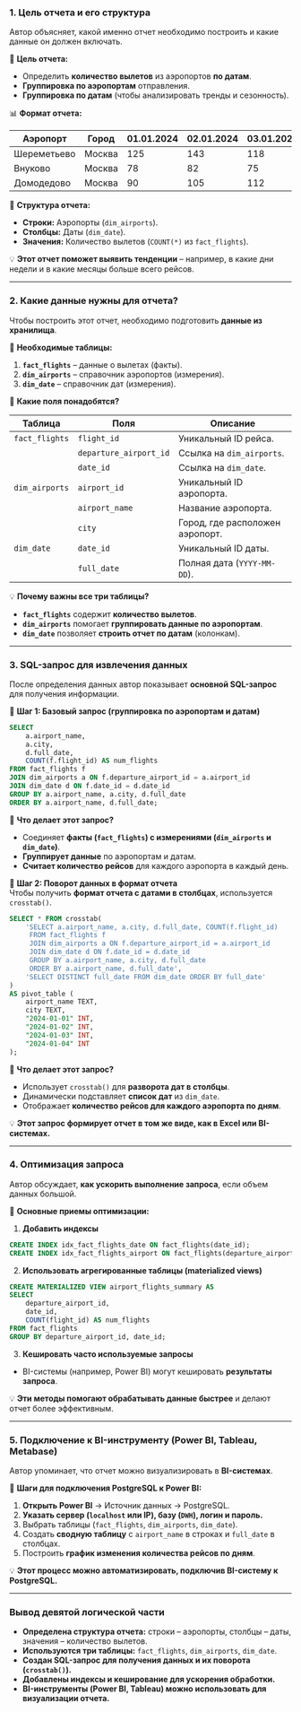 ### **1. Цель отчета и его структура**

Автор объясняет, какой именно отчет необходимо построить и какие данные он должен включать.

📌 **Цель отчета:**

- Определить **количество вылетов** из аэропортов **по датам**.
- **Группировка по аэропортам** отправления.
- **Группировка по датам** (чтобы анализировать тренды и сезонность).

📊 **Формат отчета:**

|Аэропорт|Город|01.01.2024|02.01.2024|03.01.2024|...|
|---|---|---|---|---|---|
|Шереметьево|Москва|125|143|118|...|
|Внуково|Москва|78|82|75|...|
|Домодедово|Москва|90|105|112|...|

🔹 **Структура отчета:**

- **Строки:** Аэропорты (`dim_airports`).
- **Столбцы:** Даты (`dim_date`).
- **Значения:** Количество вылетов (`COUNT(*)` из `fact_flights`).

💡 **Этот отчет поможет выявить тенденции** – например, в какие дни недели и в какие месяцы больше всего рейсов.

---

### **2. Какие данные нужны для отчета?**

Чтобы построить этот отчет, необходимо подготовить **данные из хранилища**.

📌 **Необходимые таблицы:**

1. **`fact_flights`** – данные о вылетах (факты).
2. **`dim_airports`** – справочник аэропортов (измерения).
3. **`dim_date`** – справочник дат (измерения).

📌 **Какие поля понадобятся?**

|Таблица|Поля|Описание|
|---|---|---|
|`fact_flights`|`flight_id`|Уникальный ID рейса.|
||`departure_airport_id`|Ссылка на `dim_airports`.|
||`date_id`|Ссылка на `dim_date`.|
|`dim_airports`|`airport_id`|Уникальный ID аэропорта.|
||`airport_name`|Название аэропорта.|
||`city`|Город, где расположен аэропорт.|
|`dim_date`|`date_id`|Уникальный ID даты.|
||`full_date`|Полная дата (`YYYY-MM-DD`).|

💡 **Почему важны все три таблицы?**

- **`fact_flights`** содержит **количество вылетов**.
- **`dim_airports`** помогает **группировать данные по аэропортам**.
- **`dim_date`** позволяет **строить отчет по датам** (колонкам).

---

### **3. SQL-запрос для извлечения данных**

После определения данных автор показывает **основной SQL-запрос** для получения информации.

📌 **Шаг 1: Базовый запрос (группировка по аэропортам и датам)**

```sql
SELECT 
    a.airport_name,
    a.city,
    d.full_date,
    COUNT(f.flight_id) AS num_flights
FROM fact_flights f
JOIN dim_airports a ON f.departure_airport_id = a.airport_id
JOIN dim_date d ON f.date_id = d.date_id
GROUP BY a.airport_name, a.city, d.full_date
ORDER BY a.airport_name, d.full_date;
```

🔹 **Что делает этот запрос?**

- Соединяет **факты (`fact_flights`) с измерениями (`dim_airports` и `dim_date`)**.
- **Группирует данные** по аэропортам и датам.
- **Считает количество рейсов** для каждого аэропорта в каждый день.

📌 **Шаг 2: Поворот данных в формат отчета**  
Чтобы получить **формат отчета с датами в столбцах**, используется `crosstab()`.

```sql
SELECT * FROM crosstab(
    'SELECT a.airport_name, a.city, d.full_date, COUNT(f.flight_id)
     FROM fact_flights f
     JOIN dim_airports a ON f.departure_airport_id = a.airport_id
     JOIN dim_date d ON f.date_id = d.date_id
     GROUP BY a.airport_name, a.city, d.full_date
     ORDER BY a.airport_name, d.full_date',
    'SELECT DISTINCT full_date FROM dim_date ORDER BY full_date'
) 
AS pivot_table (
    airport_name TEXT,
    city TEXT,
    "2024-01-01" INT,
    "2024-01-02" INT,
    "2024-01-03" INT,
    "2024-01-04" INT
);
```

🔹 **Что делает этот запрос?**

- Использует `crosstab()` для **разворота дат в столбцы**.
- Динамически подставляет **список дат** из `dim_date`.
- Отображает **количество рейсов для каждого аэропорта по дням**.

💡 **Этот запрос формирует отчет в том же виде, как в Excel или BI-системах.**

---

### **4. Оптимизация запроса**

Автор обсуждает, **как ускорить выполнение запроса**, если объем данных большой.

📌 **Основные приемы оптимизации:**

1. **Добавить индексы**

```sql
CREATE INDEX idx_fact_flights_date ON fact_flights(date_id);
CREATE INDEX idx_fact_flights_airport ON fact_flights(departure_airport_id);
```

2. **Использовать агрегированные таблицы (materialized views)**

```sql
CREATE MATERIALIZED VIEW airport_flights_summary AS
SELECT 
    departure_airport_id,
    date_id,
    COUNT(flight_id) AS num_flights
FROM fact_flights
GROUP BY departure_airport_id, date_id;
```

3. **Кешировать часто используемые запросы**

- BI-системы (например, Power BI) могут кешировать **результаты запроса**.

💡 **Эти методы помогают обрабатывать данные быстрее** и делают отчет более эффективным.

---

### **5. Подключение к BI-инструменту (Power BI, Tableau, Metabase)**

Автор упоминает, что отчет можно визуализировать в **BI-системах**.

📌 **Шаги для подключения PostgreSQL к Power BI:**

1. **Открыть Power BI** → Источник данных → PostgreSQL.
2. **Указать сервер (`localhost` или IP), базу (`DWH`), логин и пароль.**
3. Выбрать таблицы (`fact_flights`, `dim_airports`, `dim_date`).
4. Создать **сводную таблицу** с `airport_name` в строках и `full_date` в столбцах.
5. Построить **график изменения количества рейсов по дням**.

💡 **Этот процесс можно автоматизировать, подключив BI-систему к PostgreSQL.**

---

### **Вывод девятой логической части**

- **Определена структура отчета:** строки – аэропорты, столбцы – даты, значения – количество вылетов.
- **Используются три таблицы:** `fact_flights`, `dim_airports`, `dim_date`.
- **Создан SQL-запрос для получения данных и их поворота (`crosstab()`).**
- **Добавлены индексы и кеширование для ускорения обработки.**
- **BI-инструменты (Power BI, Tableau) можно использовать для визуализации отчета.**